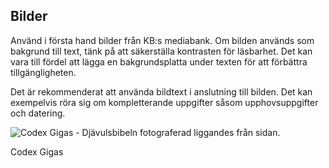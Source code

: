 ## Bilder
Använd i första hand bilder från KB:s mediabank. Om bilden används som bakgrund till text, tänk på att säkerställa kontrasten för läsbarhet. Det kan vara till fördel att lägga en bakgrundsplatta under texten för att förbättra tillgängligheten. 


Det är rekommenderat att använda bildtext i anslutning till bilden. Det kan exempelvis röra sig om kompletterande uppgifter såsom upphovsuppgifter och datering. 

<div>
    <img class="img-fluid" src="img/Codex_Gigas_liggande_format_beskuren.jpg" alt="Codex Gigas - Djävulsbibeln fotograferad liggandes från sidan."/>
    <p class="img-desc text-end">Codex Gigas</p>
</div>
